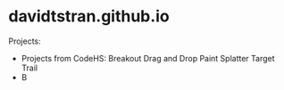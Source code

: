 # davidtstran.github.io

Projects: 
  - Projects from CodeHS:
        Breakout
        Drag and Drop
        Paint Splatter
        Target
        Trail
  - B
